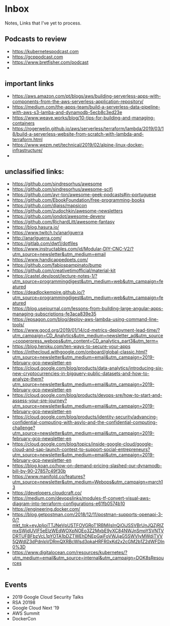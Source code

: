 # Inbox

Notes, Links that I've yet to process.


## Podcasts to review
- https://kubernetespodcast.com
- https://gcppodcast.com
- https://www.bretfisher.com/podcast
- 


## important links
- https://aws.amazon.com/pt/blogs/aws/building-serverless-apps-with-components-from-the-aws-serverless-application-repository/
- https://medium.com/the-apps-team/build-a-serverless-data-pipeline-with-aws-s3-lamba-and-dynamodb-5ecb8c3ed23e
- https://www.weave.works/blog/10-tips-for-building-and-managing-containers
- https://rogerwelin.github.io/aws/serverless/terraform/lambda/2019/03/18/build-a-serverless-website-from-scratch-with-lambda-and-terraform.html
- https://www.wezm.net/technical/2019/02/alpine-linux-docker-infrastructure/
- 

## unclassified links:

- https://github.com/sindresorhus/awesome
- https://github.com/sindresorhus/awesome-scifi
- https://github.com/ayr-ton/awesome-geek-podcasts#in-portuguese
- https://github.com/EbookFoundation/free-programming-books
- https://github.com/djaiss/mapsicon
- https://github.com/zudochkin/awesome-newsletters
- https://github.com/jondot/awesome-devenv
- https://github.com/RichardLitt/awesome-fantasy
- https://blog.hasura.io/
- https://www.twitch.tv/anarlguerra
- http://anarlguerra.com/
- https://gitlab.com/dwt1/dotfiles
- https://www.instructables.com/id/Modular-DIY-CNC-V2/?utm_source=newsletter&utm_medium=email
- https://www.handicappedpets.com/
- https://github.com/fabiospampinato/bump
- https://github.com/creativetimofficial/material-kit
- https://castel.dev/post/lecture-notes-1/?utm_source=programmingdigest&utm_medium=web&utm_campaign=featured
- https://deadlockempire.github.io/?utm_source=programmingdigest&utm_medium=web&utm_campaign=featured
- https://blog.usejournal.com/lessons-from-building-large-angular-apps-managing-subscriptions-fe3aca839e35
- https://epsagon.com/blog/deploy-aws-lambda-using-command-line-tools/
- https://www.gocd.org/2019/01/14/cd-metrics-deployment-lead-time/?utm_campaign=CD_Analytics&utm_medium=newsletter_ad&utm_source=cooperpress_webops&utm_content=CD_analytics_part3&utm_term=
- https://blog.heroku.com/ten-ways-to-secure-your-apps 
- https://inthecloud.withgoogle.com/onboard/global-classic.html?utm_source=newsletter&utm_medium=email&utm_campaign=2019-february-gcp-newsletter-en
- https://cloud.google.com/blog/products/data-analytics/introducing-six-new-cryptocurrencies-in-bigquery-public-datasets-and-how-to-analyze-them?utm_source=newsletter&utm_medium=email&utm_campaign=2019-february-gcp-newsletter-en
- https://cloud.google.com/blog/products/devops-sre/how-to-start-and-assess-your-sre-journey?utm_source=newsletter&utm_medium=email&utm_campaign=2019-february-gcp-newsletter-en
- https://cloud.google.com/blog/products/identity-security/advancing-confidential-computing-with-asylo-and-the-confidential-computing-challenge?utm_source=newsletter&utm_medium=email&utm_campaign=2019-february-gcp-newsletter-en
- https://cloud.google.com/blog/topics/inside-google-cloud/google-cloud-and-sap-launch-contest-to-support-social-entrepreneurs?utm_source=newsletter&utm_medium=email&utm_campaign=2019-february-gcp-newsletter-en
- https://blog.koan.co/how-on-demand-pricing-slashed-our-dynamodb-bill-by-90-27857c49f30b
- https://www.manifold.co/features?utm_source=newsletter&utm_medium=Webops&utm_campaign=march13
- https://developers.cloudcraft.co/
- https://medium.com/devopslinks/modules-tf-convert-visual-aws-diagram-into-terraform-configurations-e61fb0574b10
- https://engineering.docker.com/
- https://blog.getpostman.com/2018/12/11/postman-supports-openapi-3-0/?mkt_tok=eyJpIjoiTTJNeVpUSTFOVGRoT1RBMiIsInQiOiJSSVBrUnJQZjRlZmxSWjdUVlF5eElzWEdWOXpNOEo3Z2MxbE9yXC84NWJnSmpYSVNTVDRTUFBFbzVcL1pYOTA1bDZTWEhDNEpGajFoVWJjaG5SWVIyMWdiTVV5QWdlZ3dPdnlpVDRmQXRBcWlsd3pkaHRFR0xKd2x2cGM2b1Z2dWFDIn0%3D
- https://www.digitalocean.com/resources/kubernetes/?utm_medium=email&utm_source=internal&utm_campaign=DOK8sResources
- 



## Events

- 2019 Google Cloud Security Talks
- RSA 20198
- Google Cloud Next ’19
- AWS Summit
- DockerCon
  
  
